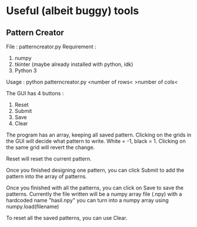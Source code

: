 # Useful (albeit buggy) tools

## Pattern Creator
File : patterncreator.py
Requirement : 
1. numpy
2. tkinter (maybe already installed with python, idk)
3. Python 3

Usage :
python patterncreator.py &lt;number of rows&lt; &gt;number of cols&lt;

The GUI has 4 buttons :
1. Reset
2. Submit
3. Save
4. Clear

The program has an array, keeping all saved pattern.
Clicking on the grids in the GUI will decide what pattern to write. White = -1, black = 1. Clicking on the same grid will revert the change.

Reset will reset the current pattern.

Once you finished designing one pattern, you can click Submit to add the pattern into the array of patterns.

Once you finished with all the patterns, you can click on Save to save the patterns. Currently the file written will be a numpy array file (.npy) with a hardcoded name "hasil.npy" you can turn into a numpy array using numpy.load(filename) 

To reset all the saved patterns, you can use Clear.